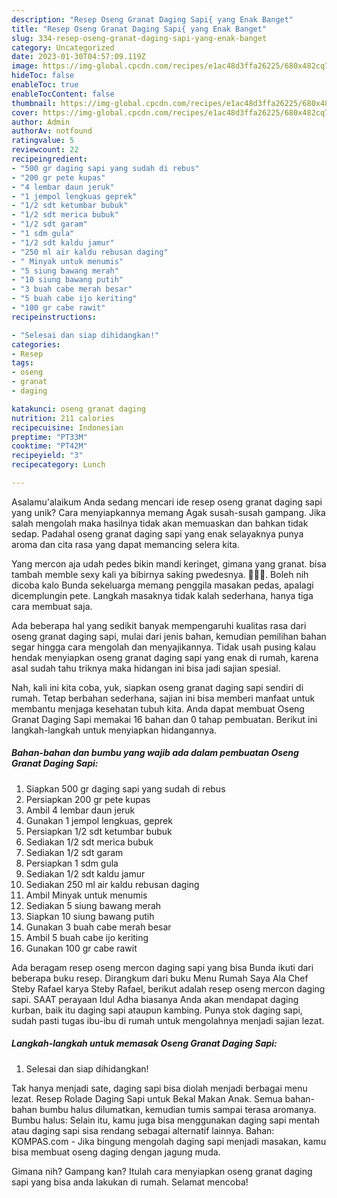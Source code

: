 ```yaml
---
description: "Resep Oseng Granat Daging Sapi{ yang Enak Banget"
title: "Resep Oseng Granat Daging Sapi{ yang Enak Banget"
slug: 334-resep-oseng-granat-daging-sapi-yang-enak-banget
category: Uncategorized
date: 2023-01-30T04:57:09.119Z
image: https://img-global.cpcdn.com/recipes/e1ac48d3ffa26225/680x482cq70/oseng-granat-daging-sapi-foto-resep-utama.jpg
hideToc: false
enableToc: true
enableTocContent: false
thumbnail: https://img-global.cpcdn.com/recipes/e1ac48d3ffa26225/680x482cq70/oseng-granat-daging-sapi-foto-resep-utama.jpg
cover: https://img-global.cpcdn.com/recipes/e1ac48d3ffa26225/680x482cq70/oseng-granat-daging-sapi-foto-resep-utama.jpg
author: Admin
authorAv: notfound
ratingvalue: 5
reviewcount: 22
recipeingredient:
- "500 gr daging sapi yang sudah di rebus"
- "200 gr pete kupas"
- "4 lembar daun jeruk"
- "1 jempol lengkuas geprek"
- "1/2 sdt ketumbar bubuk"
- "1/2 sdt merica bubuk"
- "1/2 sdt garam"
- "1 sdm gula"
- "1/2 sdt kaldu jamur"
- "250 ml air kaldu rebusan daging"
- " Minyak untuk menumis"
- "5 siung bawang merah"
- "10 siung bawang putih"
- "3 buah cabe merah besar"
- "5 buah cabe ijo keriting"
- "100 gr cabe rawit"
recipeinstructions:

- "Selesai dan siap dihidangkan!"
categories:
- Resep
tags:
- oseng
- granat
- daging

katakunci: oseng granat daging 
nutrition: 211 calories
recipecuisine: Indonesian
preptime: "PT33M"
cooktime: "PT42M"
recipeyield: "3"
recipecategory: Lunch

---
```



Asalamu'alaikum Anda sedang mencari ide resep oseng granat daging sapi yang unik? Cara menyiapkannya memang Agak susah-susah gampang. Jika salah mengolah maka hasilnya tidak akan memuaskan dan bahkan tidak sedap. Padahal oseng granat daging sapi yang enak selayaknya punya aroma dan cita rasa yang dapat memancing selera kita.


Yang mercon aja udah pedes bikin mandi keringet, gimana yang granat. bisa tambah memble sexy kali ya bibirnya saking pwedesnya. 🤣🤣🤣. Boleh nih dicoba kalo Bunda sekeluarga memang penggila masakan pedas, apalagi dicemplungin pete. Langkah masaknya tidak kalah sederhana, hanya tiga cara membuat saja.

Ada beberapa hal yang sedikit banyak mempengaruhi kualitas rasa dari oseng granat daging sapi, mulai dari jenis bahan, kemudian pemilihan bahan segar hingga cara mengolah dan menyajikannya. Tidak usah pusing kalau hendak menyiapkan oseng granat daging sapi yang enak di rumah, karena asal sudah tahu triknya maka hidangan ini bisa jadi sajian spesial.


Nah, kali ini kita coba, yuk, siapkan oseng granat daging sapi sendiri di rumah. Tetap berbahan sederhana, sajian ini bisa memberi manfaat untuk membantu menjaga kesehatan tubuh kita. Anda dapat membuat Oseng Granat Daging Sapi memakai 16 bahan dan 0 tahap pembuatan. Berikut ini langkah-langkah untuk menyiapkan hidangannya.

<!--inarticleads1-->

##### Bahan-bahan dan bumbu yang wajib ada dalam pembuatan Oseng Granat Daging Sapi:

1. Siapkan 500 gr daging sapi yang sudah di rebus
1. Persiapkan 200 gr pete kupas
1. Ambil 4 lembar daun jeruk
1. Gunakan 1 jempol lengkuas, geprek
1. Persiapkan 1/2 sdt ketumbar bubuk
1. Sediakan 1/2 sdt merica bubuk
1. Sediakan 1/2 sdt garam
1. Persiapkan 1 sdm gula
1. Sediakan 1/2 sdt kaldu jamur
1. Sediakan 250 ml air kaldu rebusan daging
1. Ambil  Minyak untuk menumis
1. Sediakan 5 siung bawang merah
1. Siapkan 10 siung bawang putih
1. Gunakan 3 buah cabe merah besar
1. Ambil 5 buah cabe ijo keriting
1. Gunakan 100 gr cabe rawit


Ada beragam resep oseng mercon daging sapi yang bisa Bunda ikuti dari beberapa buku resep. Dirangkum dari buku Menu Rumah Saya Ala Chef Steby Rafael karya Steby Rafael, berikut adalah resep oseng mercon daging sapi. SAAT perayaan Idul Adha biasanya Anda akan mendapat daging kurban, baik itu daging sapi ataupun kambing. Punya stok daging sapi, sudah pasti tugas ibu-ibu di rumah untuk mengolahnya menjadi sajian lezat. 

<!--inarticleads2-->

##### Langkah-langkah untuk memasak Oseng Granat Daging Sapi:


1. Selesai dan siap dihidangkan!

Tak hanya menjadi sate, daging sapi bisa diolah menjadi berbagai menu lezat. Resep Rolade Daging Sapi untuk Bekal Makan Anak. Semua bahan-bahan bumbu halus dilumatkan, kemudian tumis sampai terasa aromanya. Bumbu halus: Selain itu, kamu juga bisa menggunakan daging sapi mentah atau daging sapi sisa rendang sebagai alternatif lainnya. Bahan: KOMPAS.com - Jika bingung mengolah daging sapi menjadi masakan, kamu bisa membuat oseng daging dengan jagung muda. 

Gimana nih? Gampang kan? Itulah cara menyiapkan oseng granat daging sapi yang bisa anda lakukan di rumah. Selamat mencoba!
